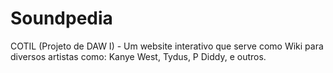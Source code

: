 # Soundpedia
COTIL (Projeto de DAW I) - Um website interativo que serve como Wiki para diversos artistas como: Kanye West, Tydus, P Diddy, e outros.
